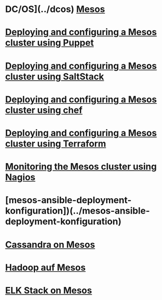 # DC/OS](../dcos) [Mesos](../mesos)

# [Deploying and configuring a Mesos cluster using Puppet](../mesos-puppet-deployment-konfiguration)

# [Deploying and configuring a Mesos cluster using SaltStack](../mesos-saltstck-deployment-konfiguration)

# [Deploying and configuring a Mesos cluster using chef](../mesos-chef-deployment-konfiguration)

# [Deploying and configuring a Mesos cluster using Terraform](../mesos-terraform-deployment-konfiguration)

# [Monitoring the Mesos cluster using Nagios](../mesos-monitoring-nagios)

# [mesos-ansible-deployment-konfiguration])(../mesos-ansible-deployment-konfiguration)

# [Cassandra on Mesos](../mesos-cassandra)

# [Hadoop auf Mesos](../mesos-hadoop)

# [ELK Stack on Mesos](../mesos-elk-stack)

